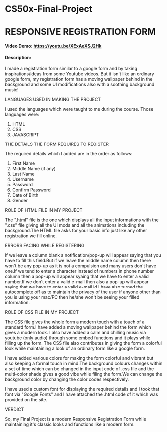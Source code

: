 # CS50x-Final-Project


# RESPONSIVE REGISTRATION FORM
#### Video Demo:  <https://youtu.be/XExAeXSJ2Hk>
#### Description:
I made a registration form similar to a google form and by taking inspirations/ideas from some Youtube videos.
But it isn't like an ordinary google form, my registration form has a moving wallpaper behind in the background
and some UI modifications also with a soothing background music!

LANGUAGES USED IN MAKING THE PROJECT

I used the languages which were taught to me during the course. Those languages were:
1. HTML
2. CSS
3. JAVASCRIPT


THE DETAILS THE FORM REQUIRES TO REGISTER

The required details which I added are in the order as follows:
1. First Name
2. Middle Name (if any)
3. Last Name
4. Username
5. Password
6. Confirm Password
7. Date of Birth
8. Gender


ROLE OF HTML FILE IN MY PROJECT

The ".html" file is the one which displays all the input informations with the ".css" file giving all the UI mods and
all the animations including the background.The HTML file asks for your basic info just like any other registration
we fill online.


ERRORS FACING WHILE REGISTERING

If we leave a column blank a notification/pop-up will appear saying that you have to fill this field.But if we leave the middle name
column then there won't be any pop-up as it is not a compulsion and many users don't have one.If we tend to enter a character
instead of numbers in phone number column then a pop-up will appear syaing that we have to enter a valid number.If we don't enter a valid
e-mail then also a pop-up will appear saying that we have to enter a valid e-mail id.I have also turned the autocomplete off as to maintain
the privacy of the user if anyone other than you is using your mac/PC then he/she won't be seeing your filled information.


ROLE OF CSS FILE IN MY PROJECT

The CSS file gives the whole form a modern touch with a touch of a standard form.I have added a moving wallpaper behind
the form which gives a modern look. I also have added a calm and chilling music via youtube (only audio) through some embed
functions and it plays while filling up the form. The CSS file also contributes in giving the form a colorful look while
maintaining a look of an ordinary form like a google form.

I have added various colors for making the form colorful and vibrant but also keeping a formal touch in mind.The background
colours changes within a set of time which can be changed in the input code of .css file and the multi-color shade gives a good vibe while filing the form.We can change the
background color by changing the color codes respectively.

I have used a custom font for displaying the required details and I took that font via "Google Fonts" and I have attached the
.html code of it which was provided on the site.


VERDICT

So, my Final Project is a modern Responsive Registration Form while maintaining it's classic looks and functions like a modern
form.
